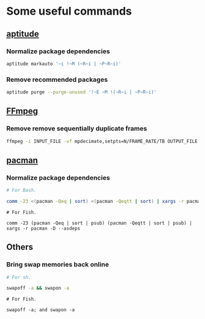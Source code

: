 ---
---

# Some useful commands

## [aptitude](https://wiki.debian.org/Aptitude)

### Normalize package dependencies

```bash
aptitude markauto '~i !~M (~R~i | ~P~R~i)'
```

### Remove recommended packages

```bash
aptitude purge --purge-unused '!~E ~M !(~R~i | ~P~R~i)'
```

## [FFmpeg](https://www.ffmpeg.org)

### Remove remove sequentially duplicate frames

```bash
ffmpeg -i INPUT_FILE -vf mpdecimate,setpts=N/FRAME_RATE/TB OUTPUT_FILE
```

## [pacman](https://www.archlinux.org/pacman/)

### Normalize package dependencies

```bash
# For Bash.

comm -23 <(pacman -Qeq | sort) <(pacman -Qeqtt | sort) | xargs -r pacman -D --asdeps
```

```
# For Fish.

comm -23 (pacman -Qeq | sort | psub) (pacman -Qeqtt | sort | psub) | xargs -r pacman -D --asdeps
```

## Others

### Bring swap memories back online

```sh
# For sh.

swapoff -a && swapon -a
```

```
# For Fish.

swapoff -a; and swapon -a
```

